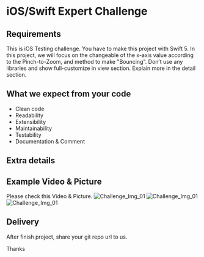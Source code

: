 # iOS/Swift Expert Challenge
## Requirements 
This is iOS Testing challenge. You have to make this project with Swift 5. In this project, we will focus on the changeable of the x-axis value according to the Pinch-to-Zoom, and method to make "Bouncing". Don’t use any libraries and show full-customize in view section. Explain more in the detail section.
## What we expect from your code
* Clean code
* Readability
* Extensibility
* Maintainability
* Testability
* Documentation & Comment
## Extra details
## Example Video & Picture
Please check this Video & Picture. 
![Challenge_Img_01]()
![Challenge_Img_01]()
![Challenge_Img_01]()

## Delivery
After finish project, share your git repo url to us.

Thanks

